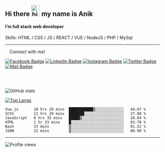 ## Hi there <img src="https://user-images.githubusercontent.com/1303154/88677602-1635ba80-d120-11ea-84d8-d263ba5fc3c0.gif" width="28px" height="36" alt="hi"> my name is Anik

#### I’m full stack web developer

Skills:  HTML / CSS / JS / REACT / VUE / NodeJS / PHP / MySql


---

&emsp;Connect with me!

<a href="https://www.facebook.com/anik.aritro" target="_blank">![Facebook Badge](https://img.shields.io/badge/Facebook-1877F2?style=for-the-badge&logo=facebook&logoColor=white)</a> [![Linkedin Badge](https://img.shields.io/badge/LinkedIn-0077B5?style=for-the-badge&logo=linkedin&logoColor=white)](https://www.linkedin.com/in/anik-hossain540323/) [![Instagram Badge](https://img.shields.io/badge/Instagram-E4405F?style=for-the-badge&logo=instagram&logoColor=white)](https://www.instagram.com/aritro.anik) [![Twitter Badge](https://img.shields.io/badge/Twitter-1DA1F2?style=for-the-badge&logo=twitter&logoColor=white)](https://twitter.com/AritroAnik) [![Mail Badge](https://img.shields.io/badge/Gmail-D14836?style=for-the-badge&logo=gmail&logoColor=white)](mailto:anikhossain9120@gmail.com)

</br>
</br>


![GitHub stats](https://github-readme-stats.vercel.app/api?username=anik-hossain&show_icons=true&theme=monokai)

[![Top Langs](https://github-readme-stats.vercel.app/api/top-langs/?username=anik-hossain&layout=compact&theme=monokai)](https://github.com/anik-hossain)

<!--START_SECTION:waka-->

```text
Vue.js       18 hrs 29 mins  ███████████▒░░░░░░░░░░░░░   44.87 %
SCSS         11 hrs 29 mins  ███████░░░░░░░░░░░░░░░░░░   27.88 %
JavaScript   8 hrs 35 mins   █████▒░░░░░░░░░░░░░░░░░░░   20.84 %
HTML         1 hr 33 mins    █░░░░░░░░░░░░░░░░░░░░░░░░   03.78 %
Bash         37 mins         ▒░░░░░░░░░░░░░░░░░░░░░░░░   01.52 %
JSON         22 mins         ▒░░░░░░░░░░░░░░░░░░░░░░░░   00.90 %
```

<!--END_SECTION:waka-->
---

![Profile views](https://gpvc.arturio.dev/anik-hossain)  
